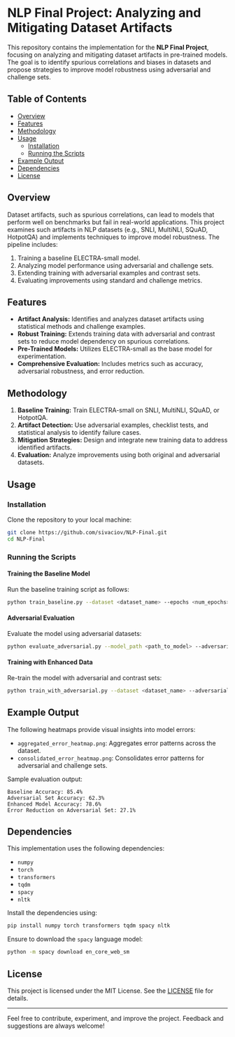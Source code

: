 # NLP Final Project: Analyzing and Mitigating Dataset Artifacts

This repository contains the implementation for the **NLP Final Project**, focusing on analyzing and mitigating dataset artifacts in pre-trained models. The goal is to identify spurious correlations and biases in datasets and propose strategies to improve model robustness using adversarial and challenge sets.

## Table of Contents
- [Overview](#overview)
- [Features](#features)
- [Methodology](#methodology)
- [Usage](#usage)
  - [Installation](#installation)
  - [Running the Scripts](#running-the-scripts)
- [Example Output](#example-output)
- [Dependencies](#dependencies)
- [License](#license)

## Overview
Dataset artifacts, such as spurious correlations, can lead to models that perform well on benchmarks but fail in real-world applications. This project examines such artifacts in NLP datasets (e.g., SNLI, MultiNLI, SQuAD, HotpotQA) and implements techniques to improve model robustness. The pipeline includes:

1. Training a baseline ELECTRA-small model.
2. Analyzing model performance using adversarial and challenge sets.
3. Extending training with adversarial examples and contrast sets.
4. Evaluating improvements using standard and challenge metrics.

## Features
- **Artifact Analysis:** Identifies and analyzes dataset artifacts using statistical methods and challenge examples.
- **Robust Training:** Extends training data with adversarial and contrast sets to reduce model dependency on spurious correlations.
- **Pre-Trained Models:** Utilizes ELECTRA-small as the base model for experimentation.
- **Comprehensive Evaluation:** Includes metrics such as accuracy, adversarial robustness, and error reduction.

## Methodology
1. **Baseline Training:** Train ELECTRA-small on SNLI, MultiNLI, SQuAD, or HotpotQA.
2. **Artifact Detection:** Use adversarial examples, checklist tests, and statistical analysis to identify failure cases.
3. **Mitigation Strategies:** Design and integrate new training data to address identified artifacts.
4. **Evaluation:** Analyze improvements using both original and adversarial datasets.

## Usage

### Installation
Clone the repository to your local machine:

```bash
git clone https://github.com/sivaciov/NLP-Final.git
cd NLP-Final
```

### Running the Scripts
#### Training the Baseline Model
Run the baseline training script as follows:

```bash
python train_baseline.py --dataset <dataset_name> --epochs <num_epochs> --learning_rate <lr>
```

#### Adversarial Evaluation
Evaluate the model using adversarial datasets:

```bash
python evaluate_adversarial.py --model_path <path_to_model> --adversarial_file <path_to_adversarial_data>
```

#### Training with Enhanced Data
Re-train the model with adversarial and contrast sets:

```bash
python train_with_adversarial.py --dataset <dataset_name> --adversarial_file <path_to_adversarial_data> --epochs <num_epochs> --learning_rate <lr>
```

## Example Output
The following heatmaps provide visual insights into model errors:

- `aggregated_error_heatmap.png`: Aggregates error patterns across the dataset.
- `consolidated_error_heatmap.png`: Consolidates error patterns for adversarial and challenge sets.

Sample evaluation output:
```
Baseline Accuracy: 85.4%
Adversarial Set Accuracy: 62.3%
Enhanced Model Accuracy: 78.6%
Error Reduction on Adversarial Set: 27.1%
```

## Dependencies
This implementation uses the following dependencies:
- `numpy`
- `torch`
- `transformers`
- `tqdm`
- `spacy`
- `nltk`

Install the dependencies using:
```bash
pip install numpy torch transformers tqdm spacy nltk
```

Ensure to download the `spacy` language model:
```bash
python -m spacy download en_core_web_sm
```

## License
This project is licensed under the MIT License. See the [LICENSE](LICENSE) file for details.

---

Feel free to contribute, experiment, and improve the project. Feedback and suggestions are always welcome!
